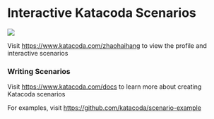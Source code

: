 # Interactive Katacoda Scenarios

[![](http://shields.katacoda.com/katacoda/zhaohaihang/count.svg)](https://www.katacoda.com/zhaohaihang "Get your profile on Katacoda.com")

Visit https://www.katacoda.com/zhaohaihang to view the profile and interactive scenarios

### Writing Scenarios
Visit https://www.katacoda.com/docs to learn more about creating Katacoda scenarios

For examples, visit https://github.com/katacoda/scenario-example
